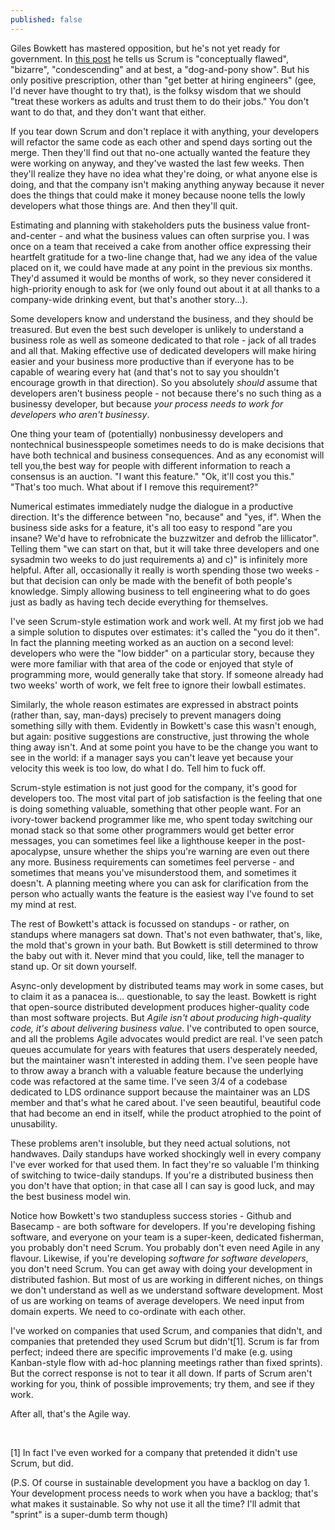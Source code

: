 ```yaml
---
published: false
---
```


Giles Bowkett has mastered opposition, but he's not yet ready for government. In [this post](http://gilesbowkett.blogspot.com.au/2014/09/why-scrum-should-basically-just-die-in.html) he tells us Scrum is "conceptually flawed", "bizarre", "condescending" and at best, a "dog-and-pony show". But his only positive prescription, other than "get better at hiring engineers" (gee, I'd never have thought to try that), is the folksy wisdom that we should "treat these workers as adults and trust them to do their jobs." You don't want to do that, and they don't want that either.

If you tear down Scrum and don't replace it with anything, your developers will refactor the same code as each other and spend days sorting out the merge. Then they'll find out that no-one actually wanted the feature they were working on anyway, and they've wasted the last few weeks. Then they'll realize they have no idea what they're doing, or what anyone else is doing, and that the company isn't making anything anyway because it never does the things that could make it money because noone tells the lowly developers what those things are. And then they'll quit.

Estimating and planning with stakeholders puts the business value front-and-center - and what the business values can often surprise you. I was once on a team that received a cake from another office expressing their heartfelt gratitude for a two-line change that, had we any idea of the value placed on it, we could have made at any point in the previous six months. They'd assumed it would be months of work, so they never considered it high-priority enough to ask for (we only found out about it at all thanks to a company-wide drinking event, but that's another story...).

Some developers know and understand the business, and they should be treasured. But even the best such developer is unlikely to understand a business role as well as someone dedicated to that role - jack of all trades and all that. Making effective use of dedicated developers will make hiring easier and your business more productive than if everyone has to be capable of wearing every hat (and that's not to say you shouldn't encourage growth in that direction). So you absolutely *should* assume that developers aren't business people - not because there's no such thing as a businessy developer, but because *your process needs to work for developers who aren't businessy*.

One thing your team of (potentially) nonbusinessy developers and nontechnical businesspeople sometimes needs to do is make decisions that have both technical and business consequences. And as any economist will tell you,the best way for people with different information to reach a consensus is an auction. "I want this feature." "Ok, it'll cost you this." "That's too much. What about if I remove this requirement?"

Numerical estimates immediately nudge the dialogue in a productive direction. It's the difference between "no, because" and "yes, if". When the business side asks for a feature, it's all too easy to respond "are you insane? We'd have to refrobnicate the buzzwitzer and defrob the lillicator". Telling them "we can start on that, but it will take three developers and one sysadmin two weeks to do just requirements a) and c)" is infinitely more helpful. After all, occasionally it really is worth spending those two weeks - but that decision can only be made with the benefit of both people's knowledge. Simply allowing business to tell engineering what to do goes just as badly as having tech decide everything for themselves.

I've seen Scrum-style estimation work and work well. At my first job we had a simple solution to disputes over estimates: it's called the "you do it then". In fact the planning meeting worked as an auction on a second level: developers who were the "low bidder" on a particular story, because they were more familiar with that area of the code or enjoyed that style of programming more, would generally take that story. If someone already had two weeks' worth of work, we felt free to ignore their lowball estimates.

Similarly, the whole reason estimates are expressed in abstract points (rather than, say, man-days) precisely to prevent managers doing something silly with them. Evidently in Bowkett's case this wasn't enough, but again: positive suggestions are constructive, just throwing the whole thing away isn't. And at some point you have to be the change you want to see in the world: if a manager says you can't leave yet because your velocity this week is too low, do what I do. Tell him to fuck off.

Scrum-style estimation is not just good for the company, it's good for developers too. The most vital part of job satisfaction is the feeling that one is doing something valuable, something that other people want. For an ivory-tower backend programmer like me, who spent today switching our monad stack so that some other programmers would get better error messages, you can sometimes feel like a lighthouse keeper in the post-apocalypse, unsure whether the ships you're warning are even out there any more. Business requirements can sometimes feel perverse - and sometimes that means you've misunderstood them, and sometimes it doesn't. A planning meeting where you can ask for clarification from the person who actually wants the feature is the easiest way I've found to set my mind at rest.

The rest of Bowkett's attack is focussed on standups - or rather, on standups where managers sat down. That's not even bathwater, that's, like, the mold that's grown in your bath. But Bowkett is still determined to throw the baby out with it. Never mind that you could, like, tell the manager to stand up. Or sit down yourself.

Async-only development by distributed teams may work in some cases, but to claim it as a panacea is... questionable, to say the least. Bowkett is right that open-source distributed development produces higher-quality code than most software projects. But *Agile isn't about producing high-quality code, it's about delivering business value*. I've contributed to open source, and all the problems Agile advocates would predict are real. I've seen patch queues accumulate for years with features that users desperately needed, but the maintainer wasn't interested in adding them. I've seen people have to throw away a branch with a valuable feature because the underlying code was refactored at the same time. I've seen 3/4 of a codebase dedicated to LDS ordinance support because the maintainer was an LDS member and that's what he cared about. I've seen beautiful, beautiful code that had become an end in itself, while the product atrophied to the point of unusability.

These problems aren't insoluble, but they need actual solutions, not handwaves. Daily standups have worked shockingly well in every company I've ever worked for that used them. In fact they're so valuable I'm thinking of switching to twice-daily standups. If you're a distributed business then you don't have that option; in that case all I can say is good luck, and may the best business model win.

Notice how Bowkett's two standupless success stories - Github and Basecamp - are both software for developers. If you're developing fishing software, and everyone on your team is a super-keen, dedicated fisherman, you probably don't need Scrum. You probably don't even need Agile in any flavour. Likewise, if you're developing *software for software developers*, you don't need Scrum. You can get away with doing your development in distributed fashion. But most of us are working in different niches, on things we don't understand as well as we understand software development. Most of us are working on teams of average developers. We need input from domain experts. We need to co-ordinate with each other.

I've worked on companies that used Scrum, and companies that didn't, and companies that pretended they used Scrum but didn't[1]. Scrum is far from perfect; indeed there are specific improvements I'd make (e.g. using Kanban-style flow with ad-hoc planning meetings rather than fixed sprints). But the correct response is not to tear it all down. If parts of Scrum aren't working for you, think of possible improvements; try them, and see if they work.

After all, that's the Agile way.
<br />
<p />
<br />

[1] In fact I've even worked for a company that pretended it didn't use Scrum, but did.

(P.S. Of course in sustainable development you have a backlog on day 1. Your development process needs to work when you have a backlog; that's what makes it sustainable. So why not use it all the time? I'll admit that "sprint" is a super-dumb term though)